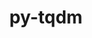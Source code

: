 ---
title: "py-tqdm"
layout: cache
categories: [package, develop]
meta: {"versions": ["4.64.1", "4.65.0"], "compilers": ["apple-clang@=14.0.0", "apple-clang@=14.0.3", "gcc@=11.1.0", "gcc@=11.3.0", "gcc@=7.3.1"], "oss": ["amzn2", "ubuntu20.04", "ubuntu22.04", "ventura"], "platforms": ["darwin", "linux"], "targets": ["aarch64", "ivybridge", "ppc64le", "x86_64_v3"], "stacks": ["e4s", "e4s-power", "ml-darwin-aarch64-mps", "ml-linux-x86_64-cpu", "ml-linux-x86_64-cuda", "ml-linux-x86_64-rocm", "root"], "num_specs": 40, "num_specs_by_stack": {"root": 40, "ml-darwin-aarch64-mps": 6, "e4s-power": 10, "e4s": 6, "ml-linux-x86_64-cuda": 7, "ml-linux-x86_64-rocm": 7, "ml-linux-x86_64-cpu": 7}}
spec_details: [{"hash": "xjycktncqw5vjemfksnnsp4ojcpyb6ig", "compiler": "apple-clang@=14.0.0", "versions": ["4.65.0"], "os": "ventura", "platform": "darwin", "target": "aarch64", "variants": ["build_system=python_pip", "~notebook", "~telegram"], "stacks": ["root", "ml-darwin-aarch64-mps"], "size": "-", "tarball": "https://binaries.spack.io/develop/build_cache/darwin-ventura-aarch64/apple-clang-14.0.0/py-tqdm-4.65.0/darwin-ventura-aarch64-apple-clang-14.0.0-py-tqdm-4.65.0-xjycktncqw5vjemfksnnsp4ojcpyb6ig.spack"}, {"hash": "6y6c4whcxv4xxfrzs6kri7xenjtz23ay", "compiler": "apple-clang@=14.0.0", "versions": ["4.65.0"], "os": "ventura", "platform": "darwin", "target": "aarch64", "variants": ["build_system=python_pip", "~notebook", "~telegram"], "stacks": ["root", "ml-darwin-aarch64-mps"], "size": "-", "tarball": "https://binaries.spack.io/develop/build_cache/darwin-ventura-aarch64/apple-clang-14.0.0/py-tqdm-4.65.0/darwin-ventura-aarch64-apple-clang-14.0.0-py-tqdm-4.65.0-6y6c4whcxv4xxfrzs6kri7xenjtz23ay.spack"}, {"hash": "u47htkpazdvyhmwnmhzene5sslfsbiyu", "compiler": "apple-clang@=14.0.3", "versions": ["4.65.0"], "os": "ventura", "platform": "darwin", "target": "aarch64", "variants": ["build_system=python_pip", "~notebook", "~telegram"], "stacks": ["root", "ml-darwin-aarch64-mps"], "size": "-", "tarball": "https://binaries.spack.io/develop/build_cache/darwin-ventura-aarch64/apple-clang-14.0.3/py-tqdm-4.65.0/darwin-ventura-aarch64-apple-clang-14.0.3-py-tqdm-4.65.0-u47htkpazdvyhmwnmhzene5sslfsbiyu.spack"}, {"hash": "kfywywmafg4la6kpyyqwip7jkw5irmzb", "compiler": "apple-clang@=14.0.3", "versions": ["4.65.0"], "os": "ventura", "platform": "darwin", "target": "aarch64", "variants": ["build_system=python_pip", "~notebook", "~telegram"], "stacks": ["root", "ml-darwin-aarch64-mps"], "size": "-", "tarball": "https://binaries.spack.io/develop/build_cache/darwin-ventura-aarch64/apple-clang-14.0.3/py-tqdm-4.65.0/darwin-ventura-aarch64-apple-clang-14.0.3-py-tqdm-4.65.0-kfywywmafg4la6kpyyqwip7jkw5irmzb.spack"}, {"hash": "qhbcgzauosq6l67szt2whgzocorouonv", "compiler": "apple-clang@=14.0.3", "versions": ["4.65.0"], "os": "ventura", "platform": "darwin", "target": "aarch64", "variants": ["build_system=python_pip", "~notebook", "~telegram"], "stacks": ["root", "ml-darwin-aarch64-mps"], "size": "-", "tarball": "https://binaries.spack.io/develop/build_cache/darwin-ventura-aarch64/apple-clang-14.0.3/py-tqdm-4.65.0/darwin-ventura-aarch64-apple-clang-14.0.3-py-tqdm-4.65.0-qhbcgzauosq6l67szt2whgzocorouonv.spack"}, {"hash": "axv4yelhihag4vp2uq6uzjlhcbmawter", "compiler": "apple-clang@=14.0.3", "versions": ["4.65.0"], "os": "ventura", "platform": "darwin", "target": "aarch64", "variants": ["build_system=python_pip", "~notebook", "~telegram"], "stacks": ["root", "ml-darwin-aarch64-mps"], "size": "-", "tarball": "https://binaries.spack.io/develop/build_cache/darwin-ventura-aarch64/apple-clang-14.0.3/py-tqdm-4.65.0/darwin-ventura-aarch64-apple-clang-14.0.3-py-tqdm-4.65.0-axv4yelhihag4vp2uq6uzjlhcbmawter.spack"}, {"hash": "67v7fshsdi5wfcyvlg6bsc7tbyrkt7fk", "compiler": "gcc@=7.3.1", "versions": ["4.64.1"], "os": "amzn2", "platform": "linux", "target": "ivybridge", "variants": ["build_system=python_pip", "~notebook", "~telegram"], "stacks": ["root"], "size": "-", "tarball": "https://binaries.spack.io/develop/build_cache/linux-amzn2-ivybridge/gcc-7.3.1/py-tqdm-4.64.1/linux-amzn2-ivybridge-gcc-7.3.1-py-tqdm-4.64.1-67v7fshsdi5wfcyvlg6bsc7tbyrkt7fk.spack"}, {"hash": "if7kqzyepnvvj3kb7pqjlqsfk4txcls7", "compiler": "gcc@=7.3.1", "versions": ["4.64.1"], "os": "amzn2", "platform": "linux", "target": "ivybridge", "variants": ["build_system=python_pip", "~notebook", "~telegram"], "stacks": ["root"], "size": "-", "tarball": "https://binaries.spack.io/develop/build_cache/linux-amzn2-ivybridge/gcc-7.3.1/py-tqdm-4.64.1/linux-amzn2-ivybridge-gcc-7.3.1-py-tqdm-4.64.1-if7kqzyepnvvj3kb7pqjlqsfk4txcls7.spack"}, {"hash": "ouploucqnx7dbwjdxmrjqngrpoioqilw", "compiler": "gcc@=7.3.1", "versions": ["4.64.1"], "os": "amzn2", "platform": "linux", "target": "ivybridge", "variants": ["build_system=python_pip", "~notebook", "~telegram"], "stacks": ["root"], "size": "-", "tarball": "https://binaries.spack.io/develop/build_cache/linux-amzn2-ivybridge/gcc-7.3.1/py-tqdm-4.64.1/linux-amzn2-ivybridge-gcc-7.3.1-py-tqdm-4.64.1-ouploucqnx7dbwjdxmrjqngrpoioqilw.spack"}, {"hash": "ywlbkl32oxyptfomuxgppsr5kb2x3h4h", "compiler": "gcc@=7.3.1", "versions": ["4.64.1"], "os": "amzn2", "platform": "linux", "target": "ivybridge", "variants": ["build_system=python_pip", "~notebook", "~telegram"], "stacks": ["root"], "size": "-", "tarball": "https://binaries.spack.io/develop/build_cache/linux-amzn2-ivybridge/gcc-7.3.1/py-tqdm-4.64.1/linux-amzn2-ivybridge-gcc-7.3.1-py-tqdm-4.64.1-ywlbkl32oxyptfomuxgppsr5kb2x3h4h.spack"}, {"hash": "23hkc2otg6fi3idhnhd5jitf3v44zw5m", "compiler": "gcc@=7.3.1", "versions": ["4.64.1"], "os": "amzn2", "platform": "linux", "target": "ivybridge", "variants": ["build_system=python_pip", "~notebook", "~telegram"], "stacks": ["root"], "size": "-", "tarball": "https://binaries.spack.io/develop/build_cache/linux-amzn2-ivybridge/gcc-7.3.1/py-tqdm-4.64.1/linux-amzn2-ivybridge-gcc-7.3.1-py-tqdm-4.64.1-23hkc2otg6fi3idhnhd5jitf3v44zw5m.spack"}, {"hash": "vvwdtyiwymk3epwgvypbp2ujz2ubrscs", "compiler": "gcc@=7.3.1", "versions": ["4.64.1"], "os": "amzn2", "platform": "linux", "target": "x86_64_v3", "variants": ["build_system=python_pip", "~notebook", "~telegram"], "stacks": ["root"], "size": "-", "tarball": "https://binaries.spack.io/develop/build_cache/linux-amzn2-x86_64_v3/gcc-7.3.1/py-tqdm-4.64.1/linux-amzn2-x86_64_v3-gcc-7.3.1-py-tqdm-4.64.1-vvwdtyiwymk3epwgvypbp2ujz2ubrscs.spack"}, {"hash": "kyexcfnydopfsk66nwnwxogyq4liglre", "compiler": "gcc@=7.3.1", "versions": ["4.64.1"], "os": "amzn2", "platform": "linux", "target": "x86_64_v3", "variants": ["build_system=python_pip", "~notebook", "~telegram"], "stacks": ["root"], "size": "-", "tarball": "https://binaries.spack.io/develop/build_cache/linux-amzn2-x86_64_v3/gcc-7.3.1/py-tqdm-4.64.1/linux-amzn2-x86_64_v3-gcc-7.3.1-py-tqdm-4.64.1-kyexcfnydopfsk66nwnwxogyq4liglre.spack"}, {"hash": "xjlkeeoevtbz54ycxrkris3kfeoraayn", "compiler": "gcc@=7.3.1", "versions": ["4.64.1"], "os": "amzn2", "platform": "linux", "target": "x86_64_v3", "variants": ["~notebook", "~telegram"], "stacks": ["root"], "size": "-", "tarball": "https://binaries.spack.io/develop/build_cache/linux-amzn2-x86_64_v3/gcc-7.3.1/py-tqdm-4.64.1/linux-amzn2-x86_64_v3-gcc-7.3.1-py-tqdm-4.64.1-xjlkeeoevtbz54ycxrkris3kfeoraayn.spack"}, {"hash": "34pxkrl5tc2alsxq7cctvjh2pugslfvd", "compiler": "gcc@=7.3.1", "versions": ["4.64.1"], "os": "amzn2", "platform": "linux", "target": "x86_64_v3", "variants": ["~notebook", "~telegram"], "stacks": ["root"], "size": "-", "tarball": "https://binaries.spack.io/develop/build_cache/linux-amzn2-x86_64_v3/gcc-7.3.1/py-tqdm-4.64.1/linux-amzn2-x86_64_v3-gcc-7.3.1-py-tqdm-4.64.1-34pxkrl5tc2alsxq7cctvjh2pugslfvd.spack"}, {"hash": "tfzpjzmt5vav5uuxrhxezkuqbc5wonff", "compiler": "gcc@=7.3.1", "versions": ["4.64.1"], "os": "amzn2", "platform": "linux", "target": "x86_64_v3", "variants": ["build_system=python_pip", "~notebook", "~telegram"], "stacks": ["root"], "size": "-", "tarball": "https://binaries.spack.io/develop/build_cache/linux-amzn2-x86_64_v3/gcc-7.3.1/py-tqdm-4.64.1/linux-amzn2-x86_64_v3-gcc-7.3.1-py-tqdm-4.64.1-tfzpjzmt5vav5uuxrhxezkuqbc5wonff.spack"}, {"hash": "e7mcy7tptl67mdc5gzn43b5x2gq7srtz", "compiler": "gcc@=7.3.1", "versions": ["4.64.1"], "os": "amzn2", "platform": "linux", "target": "x86_64_v3", "variants": ["build_system=python_pip", "~notebook", "~telegram"], "stacks": ["root"], "size": "-", "tarball": "https://binaries.spack.io/develop/build_cache/linux-amzn2-x86_64_v3/gcc-7.3.1/py-tqdm-4.64.1/linux-amzn2-x86_64_v3-gcc-7.3.1-py-tqdm-4.64.1-e7mcy7tptl67mdc5gzn43b5x2gq7srtz.spack"}, {"hash": "cohysbulrlh72fv4qecpeju776wcfci4", "compiler": "gcc@=11.1.0", "versions": ["4.65.0"], "os": "ubuntu20.04", "platform": "linux", "target": "ppc64le", "variants": ["build_system=python_pip", "~notebook", "~telegram"], "stacks": ["root", "e4s-power"], "size": "-", "tarball": "https://binaries.spack.io/develop/build_cache/linux-ubuntu20.04-ppc64le/gcc-11.1.0/py-tqdm-4.65.0/linux-ubuntu20.04-ppc64le-gcc-11.1.0-py-tqdm-4.65.0-cohysbulrlh72fv4qecpeju776wcfci4.spack"}, {"hash": "desih2uxr5t3sx7vsdycm5qlgcnnkapw", "compiler": "gcc@=11.1.0", "versions": ["4.65.0"], "os": "ubuntu20.04", "platform": "linux", "target": "ppc64le", "variants": ["build_system=python_pip", "~notebook", "~telegram"], "stacks": ["root", "e4s-power"], "size": "-", "tarball": "https://binaries.spack.io/develop/build_cache/linux-ubuntu20.04-ppc64le/gcc-11.1.0/py-tqdm-4.65.0/linux-ubuntu20.04-ppc64le-gcc-11.1.0-py-tqdm-4.65.0-desih2uxr5t3sx7vsdycm5qlgcnnkapw.spack"}, {"hash": "dflgy7yjbr4qlhav2nm7kmzx43bgzbmb", "compiler": "gcc@=11.1.0", "versions": ["4.65.0"], "os": "ubuntu20.04", "platform": "linux", "target": "ppc64le", "variants": ["build_system=python_pip", "~notebook", "~telegram"], "stacks": ["root", "e4s-power"], "size": "-", "tarball": "https://binaries.spack.io/develop/build_cache/linux-ubuntu20.04-ppc64le/gcc-11.1.0/py-tqdm-4.65.0/linux-ubuntu20.04-ppc64le-gcc-11.1.0-py-tqdm-4.65.0-dflgy7yjbr4qlhav2nm7kmzx43bgzbmb.spack"}, {"hash": "ilgttf5uhnoyzaaqwmjleit5fbbkkt6e", "compiler": "gcc@=11.1.0", "versions": ["4.65.0"], "os": "ubuntu20.04", "platform": "linux", "target": "ppc64le", "variants": ["build_system=python_pip", "~notebook", "~telegram"], "stacks": ["root", "e4s-power"], "size": "-", "tarball": "https://binaries.spack.io/develop/build_cache/linux-ubuntu20.04-ppc64le/gcc-11.1.0/py-tqdm-4.65.0/linux-ubuntu20.04-ppc64le-gcc-11.1.0-py-tqdm-4.65.0-ilgttf5uhnoyzaaqwmjleit5fbbkkt6e.spack"}, {"hash": "igpy7ayksa7gpmtmmrprlxczabsf5k3z", "compiler": "gcc@=11.1.0", "versions": ["4.65.0"], "os": "ubuntu20.04", "platform": "linux", "target": "ppc64le", "variants": ["build_system=python_pip", "~notebook", "~telegram"], "stacks": ["root", "e4s-power"], "size": "-", "tarball": "https://binaries.spack.io/develop/build_cache/linux-ubuntu20.04-ppc64le/gcc-11.1.0/py-tqdm-4.65.0/linux-ubuntu20.04-ppc64le-gcc-11.1.0-py-tqdm-4.65.0-igpy7ayksa7gpmtmmrprlxczabsf5k3z.spack"}, {"hash": "i2wh7s55dmifadxvs5ix357mskcciw36", "compiler": "gcc@=11.1.0", "versions": ["4.65.0"], "os": "ubuntu20.04", "platform": "linux", "target": "ppc64le", "variants": ["build_system=python_pip", "~notebook", "~telegram"], "stacks": ["root", "e4s-power"], "size": "-", "tarball": "https://binaries.spack.io/develop/build_cache/linux-ubuntu20.04-ppc64le/gcc-11.1.0/py-tqdm-4.65.0/linux-ubuntu20.04-ppc64le-gcc-11.1.0-py-tqdm-4.65.0-i2wh7s55dmifadxvs5ix357mskcciw36.spack"}, {"hash": "f7qwwa3bndexeiafxh7lot46bn4c26f6", "compiler": "gcc@=11.1.0", "versions": ["4.65.0"], "os": "ubuntu20.04", "platform": "linux", "target": "ppc64le", "variants": ["build_system=python_pip", "~notebook", "~telegram"], "stacks": ["root", "e4s-power"], "size": "-", "tarball": "https://binaries.spack.io/develop/build_cache/linux-ubuntu20.04-ppc64le/gcc-11.1.0/py-tqdm-4.65.0/linux-ubuntu20.04-ppc64le-gcc-11.1.0-py-tqdm-4.65.0-f7qwwa3bndexeiafxh7lot46bn4c26f6.spack"}, {"hash": "2a5u33fywlmawj7rcm2ecsufr7bfe46v", "compiler": "gcc@=11.1.0", "versions": ["4.65.0"], "os": "ubuntu20.04", "platform": "linux", "target": "ppc64le", "variants": ["build_system=python_pip", "~notebook", "~telegram"], "stacks": ["root", "e4s-power"], "size": "-", "tarball": "https://binaries.spack.io/develop/build_cache/linux-ubuntu20.04-ppc64le/gcc-11.1.0/py-tqdm-4.65.0/linux-ubuntu20.04-ppc64le-gcc-11.1.0-py-tqdm-4.65.0-2a5u33fywlmawj7rcm2ecsufr7bfe46v.spack"}, {"hash": "xqeot3o4dbtnkpamvnkpfxawhoxsyfqm", "compiler": "gcc@=11.1.0", "versions": ["4.65.0"], "os": "ubuntu20.04", "platform": "linux", "target": "ppc64le", "variants": ["build_system=python_pip", "~notebook", "~telegram"], "stacks": ["root", "e4s-power"], "size": "-", "tarball": "https://binaries.spack.io/develop/build_cache/linux-ubuntu20.04-ppc64le/gcc-11.1.0/py-tqdm-4.65.0/linux-ubuntu20.04-ppc64le-gcc-11.1.0-py-tqdm-4.65.0-xqeot3o4dbtnkpamvnkpfxawhoxsyfqm.spack"}, {"hash": "xlrey2wcpnluwutnmiihlmjliogt446c", "compiler": "gcc@=11.1.0", "versions": ["4.65.0"], "os": "ubuntu20.04", "platform": "linux", "target": "ppc64le", "variants": ["build_system=python_pip", "~notebook", "~telegram"], "stacks": ["root", "e4s-power"], "size": "-", "tarball": "https://binaries.spack.io/develop/build_cache/linux-ubuntu20.04-ppc64le/gcc-11.1.0/py-tqdm-4.65.0/linux-ubuntu20.04-ppc64le-gcc-11.1.0-py-tqdm-4.65.0-xlrey2wcpnluwutnmiihlmjliogt446c.spack"}, {"hash": "bwxglkkmx2kl6fiyigyai7j7llgtzvbe", "compiler": "gcc@=11.1.0", "versions": ["4.65.0"], "os": "ubuntu20.04", "platform": "linux", "target": "x86_64_v3", "variants": ["build_system=python_pip", "~notebook", "~telegram"], "stacks": ["root", "e4s"], "size": "-", "tarball": "https://binaries.spack.io/develop/build_cache/linux-ubuntu20.04-x86_64_v3/gcc-11.1.0/py-tqdm-4.65.0/linux-ubuntu20.04-x86_64_v3-gcc-11.1.0-py-tqdm-4.65.0-bwxglkkmx2kl6fiyigyai7j7llgtzvbe.spack"}, {"hash": "buwmg3z7hddvdaieet5tvplmlckgzu5s", "compiler": "gcc@=11.1.0", "versions": ["4.65.0"], "os": "ubuntu20.04", "platform": "linux", "target": "x86_64_v3", "variants": ["build_system=python_pip", "~notebook", "~telegram"], "stacks": ["root", "e4s"], "size": "-", "tarball": "https://binaries.spack.io/develop/build_cache/linux-ubuntu20.04-x86_64_v3/gcc-11.1.0/py-tqdm-4.65.0/linux-ubuntu20.04-x86_64_v3-gcc-11.1.0-py-tqdm-4.65.0-buwmg3z7hddvdaieet5tvplmlckgzu5s.spack"}, {"hash": "b2kvvwe6jihnt6skexqpwo4zpg4wmtha", "compiler": "gcc@=11.1.0", "versions": ["4.65.0"], "os": "ubuntu20.04", "platform": "linux", "target": "x86_64_v3", "variants": ["build_system=python_pip", "~notebook", "~telegram"], "stacks": ["root", "e4s"], "size": "-", "tarball": "https://binaries.spack.io/develop/build_cache/linux-ubuntu20.04-x86_64_v3/gcc-11.1.0/py-tqdm-4.65.0/linux-ubuntu20.04-x86_64_v3-gcc-11.1.0-py-tqdm-4.65.0-b2kvvwe6jihnt6skexqpwo4zpg4wmtha.spack"}, {"hash": "mitbwypr3ucderbusvwnzxsfmjyfwyue", "compiler": "gcc@=11.1.0", "versions": ["4.65.0"], "os": "ubuntu20.04", "platform": "linux", "target": "x86_64_v3", "variants": ["build_system=python_pip", "~notebook", "~telegram"], "stacks": ["root", "e4s"], "size": "-", "tarball": "https://binaries.spack.io/develop/build_cache/linux-ubuntu20.04-x86_64_v3/gcc-11.1.0/py-tqdm-4.65.0/linux-ubuntu20.04-x86_64_v3-gcc-11.1.0-py-tqdm-4.65.0-mitbwypr3ucderbusvwnzxsfmjyfwyue.spack"}, {"hash": "6e2bvqok6ydvuqt2ypvpm2tbyqglpp4k", "compiler": "gcc@=11.1.0", "versions": ["4.65.0"], "os": "ubuntu20.04", "platform": "linux", "target": "x86_64_v3", "variants": ["build_system=python_pip", "~notebook", "~telegram"], "stacks": ["root", "e4s"], "size": "-", "tarball": "https://binaries.spack.io/develop/build_cache/linux-ubuntu20.04-x86_64_v3/gcc-11.1.0/py-tqdm-4.65.0/linux-ubuntu20.04-x86_64_v3-gcc-11.1.0-py-tqdm-4.65.0-6e2bvqok6ydvuqt2ypvpm2tbyqglpp4k.spack"}, {"hash": "h3uzgjntvb7gjhp4fwswomlslmcmeh77", "compiler": "gcc@=11.1.0", "versions": ["4.65.0"], "os": "ubuntu20.04", "platform": "linux", "target": "x86_64_v3", "variants": ["build_system=python_pip", "~notebook", "~telegram"], "stacks": ["root", "e4s"], "size": "-", "tarball": "https://binaries.spack.io/develop/build_cache/linux-ubuntu20.04-x86_64_v3/gcc-11.1.0/py-tqdm-4.65.0/linux-ubuntu20.04-x86_64_v3-gcc-11.1.0-py-tqdm-4.65.0-h3uzgjntvb7gjhp4fwswomlslmcmeh77.spack"}, {"hash": "glhbsuvpmxmzpq6munsgvbn7zblyqvs3", "compiler": "gcc@=11.3.0", "versions": ["4.65.0"], "os": "ubuntu22.04", "platform": "linux", "target": "x86_64_v3", "variants": ["build_system=python_pip", "~notebook", "~telegram"], "stacks": ["ml-linux-x86_64-cuda", "root", "ml-linux-x86_64-rocm", "ml-linux-x86_64-cpu"], "size": "-", "tarball": "https://binaries.spack.io/develop/build_cache/linux-ubuntu22.04-x86_64_v3/gcc-11.3.0/py-tqdm-4.65.0/linux-ubuntu22.04-x86_64_v3-gcc-11.3.0-py-tqdm-4.65.0-glhbsuvpmxmzpq6munsgvbn7zblyqvs3.spack"}, {"hash": "jcjfm6adaywx42n2kq5jfksknmlisb5v", "compiler": "gcc@=11.3.0", "versions": ["4.65.0"], "os": "ubuntu22.04", "platform": "linux", "target": "x86_64_v3", "variants": ["build_system=python_pip", "~notebook", "~telegram"], "stacks": ["ml-linux-x86_64-cuda", "root", "ml-linux-x86_64-rocm", "ml-linux-x86_64-cpu"], "size": "-", "tarball": "https://binaries.spack.io/develop/build_cache/linux-ubuntu22.04-x86_64_v3/gcc-11.3.0/py-tqdm-4.65.0/linux-ubuntu22.04-x86_64_v3-gcc-11.3.0-py-tqdm-4.65.0-jcjfm6adaywx42n2kq5jfksknmlisb5v.spack"}, {"hash": "4da2x5qrxjyj3xdeed5fb5dn3n6uphcf", "compiler": "gcc@=11.3.0", "versions": ["4.65.0"], "os": "ubuntu22.04", "platform": "linux", "target": "x86_64_v3", "variants": ["build_system=python_pip", "~notebook", "~telegram"], "stacks": ["ml-linux-x86_64-cuda", "root", "ml-linux-x86_64-rocm", "ml-linux-x86_64-cpu"], "size": "-", "tarball": "https://binaries.spack.io/develop/build_cache/linux-ubuntu22.04-x86_64_v3/gcc-11.3.0/py-tqdm-4.65.0/linux-ubuntu22.04-x86_64_v3-gcc-11.3.0-py-tqdm-4.65.0-4da2x5qrxjyj3xdeed5fb5dn3n6uphcf.spack"}, {"hash": "mjjw2jyex6xss2qermcng25y4pt54luw", "compiler": "gcc@=11.3.0", "versions": ["4.65.0"], "os": "ubuntu22.04", "platform": "linux", "target": "x86_64_v3", "variants": ["build_system=python_pip", "~notebook", "~telegram"], "stacks": ["ml-linux-x86_64-cuda", "root", "ml-linux-x86_64-rocm", "ml-linux-x86_64-cpu"], "size": "-", "tarball": "https://binaries.spack.io/develop/build_cache/linux-ubuntu22.04-x86_64_v3/gcc-11.3.0/py-tqdm-4.65.0/linux-ubuntu22.04-x86_64_v3-gcc-11.3.0-py-tqdm-4.65.0-mjjw2jyex6xss2qermcng25y4pt54luw.spack"}, {"hash": "s5r5c5p5wshg7lypacaibxam7ogjh4x6", "compiler": "gcc@=11.3.0", "versions": ["4.65.0"], "os": "ubuntu22.04", "platform": "linux", "target": "x86_64_v3", "variants": ["build_system=python_pip", "~notebook", "~telegram"], "stacks": ["ml-linux-x86_64-cuda", "root", "ml-linux-x86_64-rocm", "ml-linux-x86_64-cpu"], "size": "-", "tarball": "https://binaries.spack.io/develop/build_cache/linux-ubuntu22.04-x86_64_v3/gcc-11.3.0/py-tqdm-4.65.0/linux-ubuntu22.04-x86_64_v3-gcc-11.3.0-py-tqdm-4.65.0-s5r5c5p5wshg7lypacaibxam7ogjh4x6.spack"}, {"hash": "5vtm4udrtmxnqx7qgd7n4lto2pc3knny", "compiler": "gcc@=11.3.0", "versions": ["4.65.0"], "os": "ubuntu22.04", "platform": "linux", "target": "x86_64_v3", "variants": ["build_system=python_pip", "~notebook", "~telegram"], "stacks": ["ml-linux-x86_64-cuda", "root", "ml-linux-x86_64-rocm", "ml-linux-x86_64-cpu"], "size": "-", "tarball": "https://binaries.spack.io/develop/build_cache/linux-ubuntu22.04-x86_64_v3/gcc-11.3.0/py-tqdm-4.65.0/linux-ubuntu22.04-x86_64_v3-gcc-11.3.0-py-tqdm-4.65.0-5vtm4udrtmxnqx7qgd7n4lto2pc3knny.spack"}, {"hash": "t2dvmqbvdudw5vkozllow2qaumfmtrab", "compiler": "gcc@=11.3.0", "versions": ["4.65.0"], "os": "ubuntu22.04", "platform": "linux", "target": "x86_64_v3", "variants": ["build_system=python_pip", "~notebook", "~telegram"], "stacks": ["ml-linux-x86_64-cuda", "root", "ml-linux-x86_64-rocm", "ml-linux-x86_64-cpu"], "size": "-", "tarball": "https://binaries.spack.io/develop/build_cache/linux-ubuntu22.04-x86_64_v3/gcc-11.3.0/py-tqdm-4.65.0/linux-ubuntu22.04-x86_64_v3-gcc-11.3.0-py-tqdm-4.65.0-t2dvmqbvdudw5vkozllow2qaumfmtrab.spack"}]
---